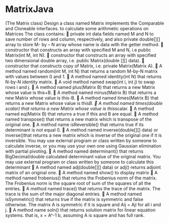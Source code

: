 # MatrixJava
 (The Matrix class) Design a class named Matrix implements the Comparable and Cloneable interfaces. to calculate some arithmetic operations on Matrices The class contains: 	private int data fields named M and  N to save number of rows and column, respectively, and also private double[][] array to store M- by – N array whose name is data  with the getter method. 	constructor that constructs an array with specified M and N, i.e public Matrix(int M, int N). 	constructor that constructs an array  with specified two dimensional double array, i.e. public Matrix(double [][] data). 	constructor that constructs copy of Matrix, i.e. private Matrix(Matrix A).   	A method named random(int M, int N) that returns a random M-by-N matrix with values between 0 and 1. 	A method named identity(int N)  that returns  N-by-N identity matrix. 	A void method named swap(int i, int j)  to swap rows i and j. 	A method named plus(Matrix B) that returns a new Matrix whose value is this+B. 	A method named minus(Matrix B) that returns a new Matrix whose value is this-B. 	A method named times(Matrix B) that returns a new Matrix whose value is this*B. 	A method named times(double scalar) that returns a new Matrix whose value is this*scalar.	 	A method named eq(Matrix B) that returns a true if this and B are equal. 	A method named transpose() that returns a new matrix which is transpose of the original one. 	A method name isReversible() that returns true if its determinant is not equal 0.  	A method named inverse(double[][] data) or inverse()that returns a new matrix which is inverse of the original one if it is inversible. You may use external program or class written by someone to calculate inverse, or you may use your own one using Gaussian elimination with partial pivoting. 	A method named determinant() that returns BigDecimal/double calculated determinant value of the original matrix. You may use external program or class written by someone to calculate this determinant 	A method named adj(double[][] data) or  adj() returns adjoint matrix of an original one. 	A method named  show() to display matrix 	A method named  frobenius() that returns the Frobenius norm of the matrix. The Frobenius norm is the square root of sum of the squares of all the entries. 	A method named trace() that returns the trace of the matrix. The trace is the sum of the major diagonal entries. 	A method named isSymmetric() that returns true if the matrix is symmetric and false otherwise. The matrix A is symmetric if it is square and Aij = Aji for all i and j. 	A method name soln() that  returns solution matrix for linear equation systems. that is, x = A^-1 b, assuming A is square and has full rank. 
